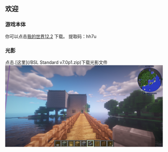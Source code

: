 ## 欢迎

### 游戏本体
你可以点击[我的世界12.2](https://pan.baidu.com/s/13JGyp1zVILvWMmKF4OVX_Q) 下载。
提取码：hh7u
### 光影
点击.[这里](/BSL Standard v7.0p1.zip)下载光影文件
![](image1.png)






